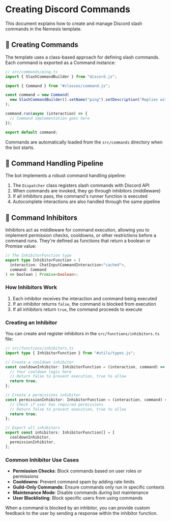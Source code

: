 # Creating Discord Commands

This document explains how to create and manage Discord slash commands in the Nemesis template.

## 📡 Creating Commands

The template uses a class-based approach for defining slash commands. Each command is exported as a Command instance:

```typescript
// src/commands/ping.ts
import { SlashCommandBuilder } from "discord.js";

import { Command } from "#classes/command.js";

const command = new Command(
  new SlashCommandBuilder().setName("ping").setDescription("Replies with pong!")
);

command.run(async (interaction) => {
  // Command implementation goes here
});

export default command;
```

Commands are automatically loaded from the `src/commands` directory when the bot starts.

## 🔌 Command Handling Pipeline

The bot implements a robust command handling pipeline:

1. The `Dispatcher` class registers slash commands with Discord API
2. When commands are invoked, they go through inhibitors (middleware)
3. If all inhibitors pass, the command's runner function is executed
4. Autocomplete interactions are also handled through the same pipeline

## 🛑 Command Inhibitors

Inhibitors act as middleware for command execution, allowing you to implement permission checks, cooldowns, or other restrictions before a command runs. They're defined as functions that return a boolean or Promise<boolean> value:

```typescript
// The InhibitorFunction type
export type InhibitorFunction = (
  interaction: ChatInputCommandInteraction<"cached">,
  command: Command
) => boolean | Promise<boolean>;
```

### How Inhibitors Work

1. Each inhibitor receives the interaction and command being executed
2. If an inhibitor returns `false`, the command is blocked from execution
3. If all inhibitors return `true`, the command proceeds to execute

### Creating an Inhibitor

You can create and register inhibitors in the `src/functions/inhibitors.ts` file:

```typescript
// src/functions/inhibitors.ts
import type { InhibitorFunction } from "#utils/types.js";

// Create a cooldown inhibitor
const cooldownInhibitor: InhibitorFunction = (interaction, command) => {
  // Your cooldown logic here
  // Return false to prevent execution, true to allow
  return true;
};

// Create a permissions inhibitor
const permissionInhibitor: InhibitorFunction = (interaction, command) => {
  // Check if user has required permissions
  // Return false to prevent execution, true to allow
  return true;
};

// Export all inhibitors
export const inhibitors: InhibitorFunction[] = [
  cooldownInhibitor,
  permissionInhibitor,
];
```

### Common Inhibitor Use Cases

- **Permission Checks**: Block commands based on user roles or permissions
- **Cooldowns**: Prevent command spam by adding rate limits
- **Guild-Only Commands**: Ensure commands only run in specific contexts
- **Maintenance Mode**: Disable commands during bot maintenance
- **User Blacklisting**: Block specific users from using commands

When a command is blocked by an inhibitor, you can provide custom feedback to the user by sending a response within the inhibitor function.

